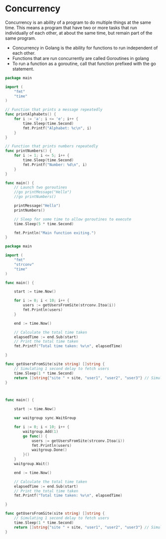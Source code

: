 # Concurrency

Concurrency is an ability of a program to do multiple things at the same time. This means a program that have two or more tasks that run individually of each other, at about the same time, but remain part of the same program.

- Concurrency in Golang is the ability for functions to run independent of each other.
- Functions that are run concurrently are called Goroutines in golang
- To run a function as a goroutine, call that function prefixed with the go statement.


```go
package main

import (
	"fmt"
	"time"
)

// Function that prints a message repeatedly
func printAlphabets() {
	for i := 'a'; i <= 'e'; i++ {
		time.Sleep(time.Second)
		fmt.Printf("Alphabet: %c\n", i)
	}
}

// Function that prints numbers repeatedly
func printNumbers() {
	for i := 1; i <= 5; i++ {
		time.Sleep(time.Second)
		fmt.Printf("Number: %d\n", i)
	}
}

func main() {
	// Launch two goroutines
	//go printMessage("Hello")
	//go printNumbers()

	printMessage("Hello")
	printNumbers()

	// Sleep for some time to allow goroutines to execute
	time.Sleep(5 * time.Second)

	fmt.Println("Main function exiting.")
}


```
```go
package main

import (
	"fmt"
	"strconv"
	"time"
)

func main() {

	start := time.Now()

	for i := 0; i < 10; i++ {
		users := getUsersFromSite(strconv.Itoa(i))
		fmt.Println(users)
	}

	end := time.Now()

	// Calculate the total time taken
	elapsedTime := end.Sub(start)
	// Print the total time taken
	fmt.Printf("Total time taken: %v\n", elapsedTime)

}

func getUsersFromSite(site string) []string {
	// Simulating 1 second delay to fetch users
	time.Sleep(1 * time.Second)
	return []string{"site " + site, "user1", "user2", "user3"} // Simulated users
}



func main() {

	start := time.Now()

	var waitgroup sync.WaitGroup

	for i := 0; i < 10; i++ {
		waitgroup.Add(1)
		go func() {
			users := getUsersFromSite(strconv.Itoa(i))
			fmt.Println(users)
			waitgroup.Done()
		}()
	}
	waitgroup.Wait()

	end := time.Now()

	// Calculate the total time taken
	elapsedTime := end.Sub(start)
	// Print the total time taken
	fmt.Printf("Total time taken: %v\n", elapsedTime)

}

func getUsersFromSite(site string) []string {
	// Simulating 1 second delay to fetch users
	time.Sleep(1 * time.Second)
	return []string{"site " + site, "user1", "user2", "user3"} // Simulated users
}
```




